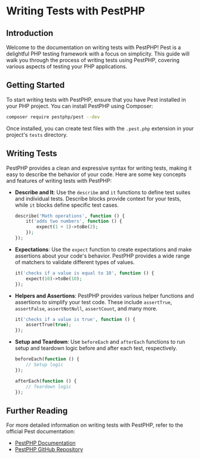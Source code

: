 # Writing Tests with PestPHP

## Introduction

Welcome to the documentation on writing tests with PestPHP! Pest is a delightful PHP testing framework with a focus on simplicity. This guide will walk you through the process of writing tests using PestPHP, covering various aspects of testing your PHP applications.

## Getting Started

To start writing tests with PestPHP, ensure that you have Pest installed in your PHP project. You can install PestPHP using Composer:

```bash
composer require pestphp/pest --dev
```

Once installed, you can create test files with the `.pest.php` extension in your project's `tests` directory.

## Writing Tests

PestPHP provides a clean and expressive syntax for writing tests, making it easy to describe the behavior of your code. Here are some key concepts and features of writing tests with PestPHP:

- **Describe and It**: Use the `describe` and `it` functions to define test suites and individual tests. Describe blocks provide context for your tests, while `it` blocks define specific test cases.

  ```php
  describe('Math operations', function () {
      it('adds two numbers', function () {
          expect(1 + 1)->toBe(2);
      });
  });
  ```

- **Expectations**: Use the `expect` function to create expectations and make assertions about your code's behavior. PestPHP provides a wide range of matchers to validate different types of values.

  ```php
  it('checks if a value is equal to 10', function () {
      expect(10)->toBe(10);
  });
  ```

- **Helpers and Assertions**: PestPHP provides various helper functions and assertions to simplify your test code. These include `assertTrue`, `assertFalse`, `assertNotNull`, `assertCount`, and many more.

  ```php
  it('checks if a value is true', function () {
      assertTrue(true);
  });
  ```

- **Setup and Teardown**: Use `beforeEach` and `afterEach` functions to run setup and teardown logic before and after each test, respectively.

  ```php
  beforeEach(function () {
      // Setup logic
  });

  afterEach(function () {
      // Teardown logic
  });
  ```

## Further Reading

For more detailed information on writing tests with PestPHP, refer to the official Pest documentation:

- [PestPHP Documentation](https://pestphp.com/docs/writing-tests/)
- [PestPHP GitHub Repository](https://github.com/pestphp/pest)
